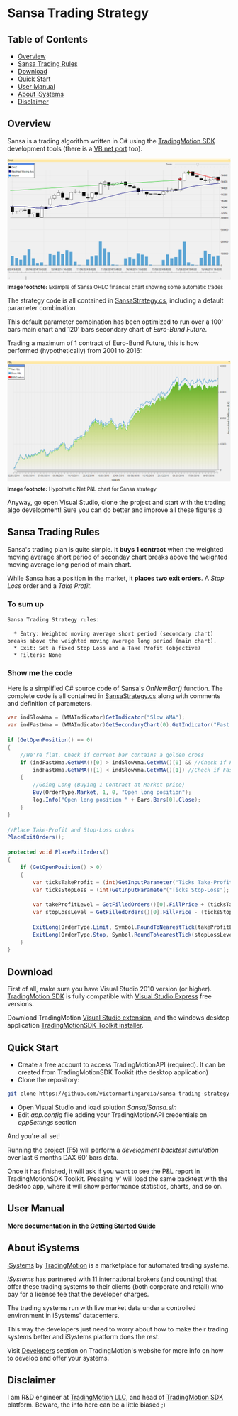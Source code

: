 Sansa Trading Strategy
============================================

Table of Contents
----

* [Overview](#overview)
* [Sansa Trading Rules](#Sansa-trading-rules)
* [Download](#download)
* [Quick Start](#quick-start)
* [User Manual](#user-manual)
* [About iSystems](#about-isystems)
* [Disclaimer](#disclaimer)

Overview
----

Sansa is a trading algorithm written in C# using the [TradingMotion SDK] development tools (there is a [VB.net port] too).

![OHLC example chart](markdown_files/OHLC.png)
<sub>__Image footnote:__ Example of Sansa OHLC financial chart showing some automatic trades</sub>

The strategy code is all contained in [SansaStrategy.cs], including a default parameter combination.

This default parameter combination has been optimized to run over a 100' bars main chart and 120' bars secondary chart of _Euro-Bund Future_.

Trading a maximum of 1 contract of Euro-Bund Future, this is how performed (hypothetically) from 2001 to 2016:

![Net P&L chart](markdown_files/PL.png)
<sub>__Image footnote:__ Hypothetic Net P&L chart for Sansa strategy</sub>

Anyway, go open Visual Studio, clone the project and start with the trading algo development! Sure you can do better and improve all these figures :)

Sansa Trading Rules
----

Sansa's trading plan is quite simple. It __buys 1 contract__ when the weighted moving average short period of seconday chart breaks above the weighted moving average long period of main chart.

While Sansa has a position in the market, it __places two exit orders__. A _Stop Loss_ order and a _Take Profit_. 

### To sum up ###
```
Sansa Trading Strategy rules:

  * Entry: Weighted moving average short period (secondary chart) breaks above the weighted moving average long period (main chart).
  * Exit: Set a fixed Stop Loss and a Take Profit (objective)
  * Filters: None
```

### Show me the code ###

Here is a simplified C# source code of Sansa's _OnNewBar()_ function. The complete code is all contained in [SansaStrategy.cs] along with comments and definition of parameters.

```csharp
var indSlowWma = (WMAIndicator)GetIndicator("Slow WMA");
var indFastWma = (WMAIndicator)GetSecondaryChart(0).GetIndicator("Fast WMA");
            
if (GetOpenPosition() == 0)
{
    //We're flat. Check if current bar contains a golden cross
    if (indFastWma.GetWMA()[0] > indSlowWma.GetWMA()[0] && //Check if Fast weighted moving average is higher than Slow moving average in current bar
        indFastWma.GetWMA()[1] < indSlowWma.GetWMA()[1]) //Check if Fast weighted moving average was lower than Slow moving average in previous bar
    {
        //Going Long (Buying 1 Contract at Market price)
        Buy(OrderType.Market, 1, 0, "Open long position");
        log.Info("Open long position " + Bars.Bars[0].Close);
    }
}

//Place Take-Profit and Stop-Loss orders
PlaceExitOrders();
 
protected void PlaceExitOrders()
{
    if (GetOpenPosition() > 0)
    {
        var ticksTakeProfit = (int)GetInputParameter("Ticks Take-Profit");
        var ticksStopLoss = (int)GetInputParameter("Ticks Stop-Loss");

        var takeProfitLevel = GetFilledOrders()[0].FillPrice + (ticksTakeProfit * Symbol.TickSize);
        var stopLossLevel = GetFilledOrders()[0].FillPrice - (ticksStopLoss * Symbol.TickSize);

        ExitLong(OrderType.Limit, Symbol.RoundToNearestTick(takeProfitLevel), "Take Profit " + takeProfitLevel);
        ExitLong(OrderType.Stop, Symbol.RoundToNearestTick(stopLossLevel), "Stop Loss " + stopLossLevel);
    }
}
```

Download
----

First of all, make sure you have Visual Studio 2010 version (or higher). [TradingMotion SDK] is fully compatible with [Visual Studio Express] free versions.

Download TradingMotion [Visual Studio extension], and the windows desktop application [TradingMotionSDK Toolkit installer].


Quick Start
----

* Create a free account to access TradingMotionAPI (required). It can be created from TradingMotionSDK Toolkit (the desktop application)
* Clone the repository:
```sh
git clone https://github.com/victormartingarcia/sansa-trading-strategy-csharp
```
* Open Visual Studio and load solution _Sansa/Sansa.sln_
* Edit _app.config_ file adding your TradingMotionAPI credentials on _appSettings_ section

And you're all set!

Running the project (F5) will perform a _development backtest simulation_ over last 6 months DAX 60' bars data.

Once it has finished, it will ask if you want to see the P&L report in TradingMotionSDK Toolkit. Pressing 'y' will load the same backtest with the desktop app, where it will show performance statistics, charts, and so on.

User Manual
----

__[More documentation in the Getting Started Guide]__

About iSystems
----

[iSystems] by [TradingMotion] is a marketplace for automated trading systems.

_iSystems_ has partnered with [11 international brokers](http://www.tradingmotion.com/Brokers) (and counting) that offer these trading systems to their clients (both corporate and retail) who pay for a license fee that the developer charges.

The trading systems run with live market data under a controlled environment in iSystems' datacenters.

This way the developers just need to worry about how to make their trading systems better and iSystems platform does the rest.

Visit [Developers] section on TradingMotion's website for more info on how to develop and offer your systems.

Disclaimer
----

I am R&D engineer at [TradingMotion LLC], and head of [TradingMotion SDK] platform. Beware, the info here can be a little biased ;)

  [VB.net port]: https://github.com/victormartingarcia/arya-trading-strategy-vbnet
  [TradingMotion SDK]: http://sdk.tradingmotion.com
  [SansaStrategy.cs]: Sansa/SansaStrategy.cs
  [iSystems platform]: https://www.isystems.com
  [iSystems.com]: https://www.isystems.com
  [iSystems]: https://www.isystems.com
  [TradingMotion LLC]: http://www.tradingmotion.com
  [TradingMotion]: http://www.tradingmotion.com
  [Developers]: http://www.tradingmotion.com/Strategies/Developers
  [Visual Studio Express]: http://www.visualstudio.com/en-us/downloads#d-2010-express
  [TradingMotion SDK website]: http://sdk.tradingmotion.com
  [TradingMotionSDK Toolkit installer]: http://sdk.tradingmotion.com/files/TradingMotionSDKInstaller.msi
  [Visual Studio extension]: http://sdk.tradingmotion.com/files/TradingMotionSDK_VisualStudio.vsix
  [More documentation in the Getting Started Guide]: http://sdk.tradingmotion.com/GettingStarted
